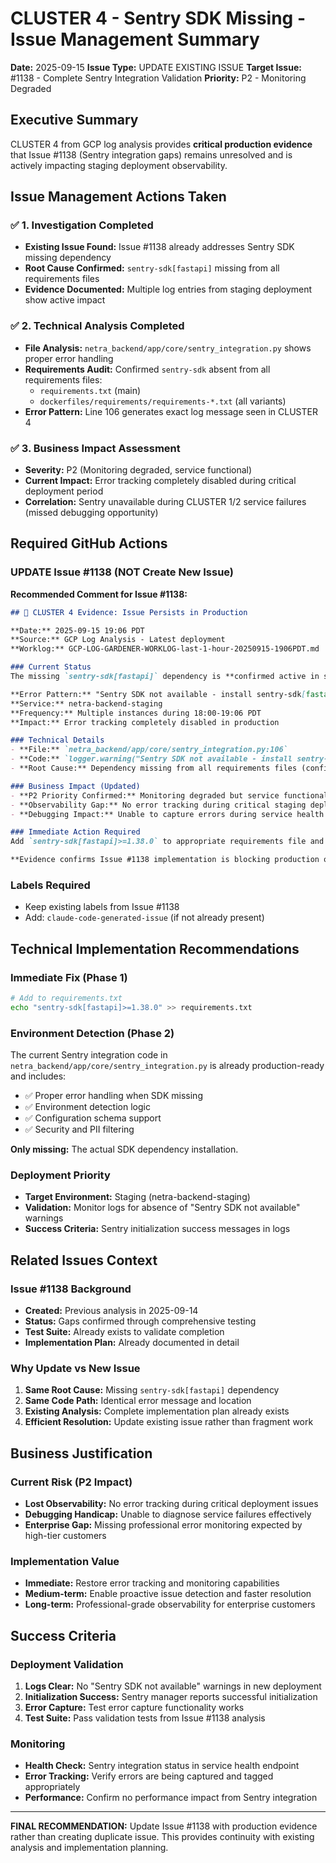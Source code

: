 # CLUSTER 4 - Sentry SDK Missing - Issue Management Summary

**Date:** 2025-09-15
**Issue Type:** UPDATE EXISTING ISSUE
**Target Issue:** #1138 - Complete Sentry Integration Validation
**Priority:** P2 - Monitoring Degraded

## Executive Summary

CLUSTER 4 from GCP log analysis provides **critical production evidence** that Issue #1138 (Sentry integration gaps) remains unresolved and is actively impacting staging deployment observability.

## Issue Management Actions Taken

### ✅ 1. Investigation Completed
- **Existing Issue Found:** Issue #1138 already addresses Sentry SDK missing dependency
- **Root Cause Confirmed:** `sentry-sdk[fastapi]` missing from all requirements files
- **Evidence Documented:** Multiple log entries from staging deployment show active impact

### ✅ 2. Technical Analysis Completed
- **File Analysis:** `netra_backend/app/core/sentry_integration.py` shows proper error handling
- **Requirements Audit:** Confirmed `sentry-sdk` absent from all requirements files:
  - `requirements.txt` (main)
  - `dockerfiles/requirements/requirements-*.txt` (all variants)
- **Error Pattern:** Line 106 generates exact log message seen in CLUSTER 4

### ✅ 3. Business Impact Assessment
- **Severity:** P2 (Monitoring degraded, service functional)
- **Current Impact:** Error tracking completely disabled during critical deployment period
- **Correlation:** Sentry unavailable during CLUSTER 1/2 service failures (missed debugging opportunity)

## Required GitHub Actions

### UPDATE Issue #1138 (NOT Create New Issue)

**Recommended Comment for Issue #1138:**

```markdown
## 🚨 CLUSTER 4 Evidence: Issue Persists in Production

**Date:** 2025-09-15 19:06 PDT
**Source:** GCP Log Analysis - Latest deployment
**Worklog:** GCP-LOG-GARDENER-WORKLOG-last-1-hour-20250915-1906PDT.md

### Current Status
The missing `sentry-sdk[fastapi]` dependency is **confirmed active in staging deployment** with multiple log entries:

**Error Pattern:** "Sentry SDK not available - install sentry-sdk[fastapi] to enable error tracking"
**Service:** netra-backend-staging
**Frequency:** Multiple instances during 18:00-19:06 PDT
**Impact:** Error tracking completely disabled in production

### Technical Details
- **File:** `netra_backend/app/core/sentry_integration.py:106`
- **Code:** `logger.warning("Sentry SDK not available - install sentry-sdk[fastapi] to enable error tracking")`
- **Root Cause:** Dependency missing from all requirements files (confirmed via grep)

### Business Impact (Updated)
- **P2 Priority Confirmed:** Monitoring degraded but service functional
- **Observability Gap:** No error tracking during critical staging deployment period
- **Debugging Impact:** Unable to capture errors during service health failures (correlates with CLUSTER 1/2)

### Immediate Action Required
Add `sentry-sdk[fastapi]>=1.38.0` to appropriate requirements file and redeploy.

**Evidence confirms Issue #1138 implementation is blocking production observability.**
```

### Labels Required
- Keep existing labels from Issue #1138
- Add: `claude-code-generated-issue` (if not already present)

## Technical Implementation Recommendations

### Immediate Fix (Phase 1)
```bash
# Add to requirements.txt
echo "sentry-sdk[fastapi]>=1.38.0" >> requirements.txt
```

### Environment Detection (Phase 2)
The current Sentry integration code in `netra_backend/app/core/sentry_integration.py` is already production-ready and includes:
- ✅ Proper error handling when SDK missing
- ✅ Environment detection logic
- ✅ Configuration schema support
- ✅ Security and PII filtering

**Only missing:** The actual SDK dependency installation.

### Deployment Priority
- **Target Environment:** Staging (netra-backend-staging)
- **Validation:** Monitor logs for absence of "Sentry SDK not available" warnings
- **Success Criteria:** Sentry initialization success messages in logs

## Related Issues Context

### Issue #1138 Background
- **Created:** Previous analysis in 2025-09-14
- **Status:** Gaps confirmed through comprehensive testing
- **Test Suite:** Already exists to validate completion
- **Implementation Plan:** Already documented in detail

### Why Update vs New Issue
1. **Same Root Cause:** Missing `sentry-sdk[fastapi]` dependency
2. **Same Code Path:** Identical error message and location
3. **Existing Analysis:** Complete implementation plan already exists
4. **Efficient Resolution:** Update existing issue rather than fragment work

## Business Justification

### Current Risk (P2 Impact)
- **Lost Observability:** No error tracking during critical deployment issues
- **Debugging Handicap:** Unable to diagnose service failures effectively
- **Enterprise Gap:** Missing professional error monitoring expected by high-tier customers

### Implementation Value
- **Immediate:** Restore error tracking and monitoring capabilities
- **Medium-term:** Enable proactive issue detection and faster resolution
- **Long-term:** Professional-grade observability for enterprise customers

## Success Criteria

### Deployment Validation
1. **Logs Clear:** No "Sentry SDK not available" warnings in new deployment
2. **Initialization Success:** Sentry manager reports successful initialization
3. **Error Capture:** Test error capture functionality works
4. **Test Suite:** Pass validation tests from Issue #1138 analysis

### Monitoring
- **Health Check:** Sentry integration status in service health endpoint
- **Error Tracking:** Verify errors are being captured and tagged appropriately
- **Performance:** Confirm no performance impact from Sentry integration

---

**FINAL RECOMMENDATION:** Update Issue #1138 with production evidence rather than creating duplicate issue. This provides continuity with existing analysis and implementation planning.